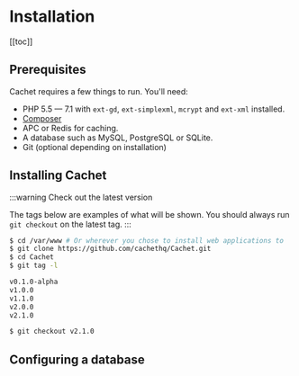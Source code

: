 # Installation

[[toc]]

## Prerequisites

Cachet requires a few things to run. You'll need:

- PHP 5.5 — 7.1 with `ext-gd`, `ext-simplexml`, `mcrypt` and `ext-xml` installed.
- [Composer](https://getcomposer.org)
- APC or Redis for caching.
- A database such as MySQL, PostgreSQL or SQLite.
- Git (optional depending on installation)

## Installing Cachet

:::warning Check out the latest version

The tags below are examples of what will be shown. You should always run `git checkout` on the latest tag.
:::

```bash
$ cd /var/www # Or wherever you chose to install web applications to
$ git clone https://github.com/cachethq/Cachet.git
$ cd Cachet
$ git tag -l

v0.1.0-alpha
v1.0.0
v1.1.0
v2.0.0
v2.1.0

$ git checkout v2.1.0
```

## Configuring a database
